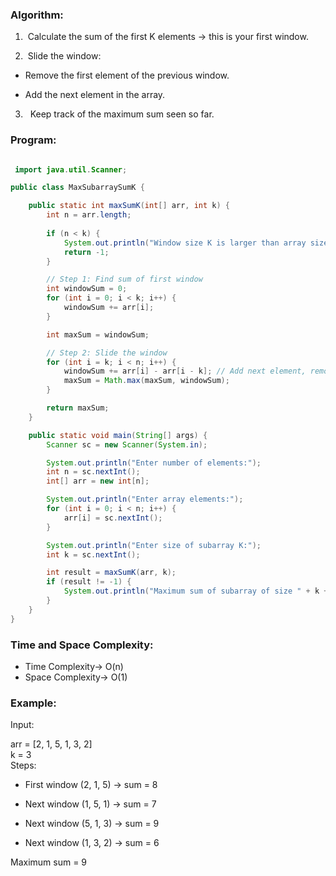 ### Algorithm:

1. &nbsp;Calculate the sum of the first K elements → this is your first window.

2. &nbsp;Slide the window:

* Remove the first element of the previous window.

* Add the next element in the array.

 3. &nbsp; Keep track of the maximum sum seen so far.

### Program:
 
```Java

 import java.util.Scanner;

public class MaxSubarraySumK {

    public static int maxSumK(int[] arr, int k) {
        int n = arr.length;
        
        if (n < k) {
            System.out.println("Window size K is larger than array size.");
            return -1;
        }

        // Step 1: Find sum of first window
        int windowSum = 0;
        for (int i = 0; i < k; i++) {
            windowSum += arr[i];
        }

        int maxSum = windowSum;

        // Step 2: Slide the window
        for (int i = k; i < n; i++) {
            windowSum += arr[i] - arr[i - k]; // Add next element, remove first element
            maxSum = Math.max(maxSum, windowSum);
        }

        return maxSum;
    }

    public static void main(String[] args) {
        Scanner sc = new Scanner(System.in);

        System.out.println("Enter number of elements:");
        int n = sc.nextInt();
        int[] arr = new int[n];

        System.out.println("Enter array elements:");
        for (int i = 0; i < n; i++) {
            arr[i] = sc.nextInt();
        }

        System.out.println("Enter size of subarray K:");
        int k = sc.nextInt();

        int result = maxSumK(arr, k);
        if (result != -1) {
            System.out.println("Maximum sum of subarray of size " + k + " is: " + result);
        }
    }
}
```
### Time and Space Complexity:


* Time Complexity->	O(n)  
* Space Complexity->	O(1)

### Example:
Input:  


arr = [2, 1, 5, 1, 3, 2]  
k = 3  
Steps:  

* First window (2, 1, 5) → sum = 8  

* Next window (1, 5, 1) → sum = 7  

* Next window (5, 1, 3) → sum = 9  

* Next window (1, 3, 2) → sum = 6  

Maximum sum = 9 

